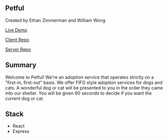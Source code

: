 ## Petful

Created by Ethan Zimmerman and William Wong

[Live Demo](https://petful-client.dc5will.now.sh/)

[Client Repo](https://github.com/dc5will/DSA-Petful-Client-William)

[Server Repo](https://github.com/dc5will/DSA-Petful-Server-William)

## Summary

Welcome to Petful! We're an adoption service that operates strictly on a
"first-in, first-out" basis. We offer FIFO style adoption services for dogs and
cats. A wonderful dog or cat will be presented to you in the order they came
into our shelter. You will be given 60 seconds to decide if you want the current
dog or cat.

## Stack

- React
- Express
